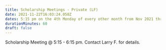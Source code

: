 ```yaml
---
title: Scholarship Meetings - Private (LF)
date: 2021-11-22T16:03:24.058Z
dates: 5:15 pm on the 4th Monday of every other month from Nov 2021 thru May 2022 
durationMinutes: 60
draft: false
---
```

Scholarship Meeting @ 5:15 - 6:15 pm.  Contact Larry F. for details. 
